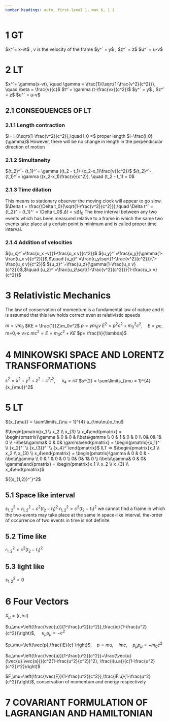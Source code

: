 ```yaml
---
number headings: auto, first-level 1, max 6, 1.1
---
```


# 1 GT
 $x^`= x-vt$ 	,	v is the velocity of the frame
$y^` = y$ , $z^` = z$
$u^` = u-v$ 

# 2 LT
$x^`= \gamma(x-vt), \quad \gamma = \frac{1}{\sqrt{1-\frac{v^2}{c^2}}}, \quad \beta = \frac{v}{c}$ 
$t^`= \gamma (t-\frac{vx}{c^2})$
$y^` = y$ , $z^` = z$
$u^` = u-v$ 
## 2.1 CONSEQUENCES OF LT
### 2.1.1 Length contraction
$l= l_0\sqrt{1-\frac{v^2}{c^2}},\quad l_0 =$ proper length 
$l=\frac{l_0}{\gamma}$
However, there will be no change in length in the perpendicular direction of motion
### 2.1.2 Simultaneity
${t_2}^`- {t_1}^`= \gamma ((t_2 - t_1)-(x_2-x_1)\frac{v}{c^2})$
${t_2}^`- {t_1}^`= \gamma ((x_2-x_1)\frac{v}{c^2}), \quad (t_2 - t_1) = 0$
### 2.1.3 Time dilation
This means to stationary observer the moving clock will appear to go slow. 
$\Delta t = \frac{\Delta t_0}{\sqrt{1-\frac{v^2}{c^2}}},\quad \Delta t^` = {t_2}^`- {t_1}^` = \Delta t_0$
$\Delta t = \gamma \Delta t_0$ 
 The time interval between any two events which has been measured relative to a frame in which the same two events take place at a certain point is minimum and is called proper time interval.
### 2.1.4 Addition of velocities
${u_x}^`=\frac{u_x -v}{1-\frac{u_x v}{c^2}}$
${u_y}^`=\frac{u_y}{\gamma(1-\frac{u_x v}{c^2})}$,$\quad {u_y}^`=\frac{u_y\sqrt{1-\frac{v^2}{c^2}}}{1-\frac{u_x v}{c^2}}$
${u_z}^`=\frac{u_z}{\gamma(1-\frac{u_x v}{c^2})}$,$\quad {u_z}^`=\frac{u_z\sqrt{1-\frac{v^2}{c^2}}}{1-\frac{u_x v}{c^2}}$

# 3 Relativistic Mechanics
The law of conservation of momentum is a fundamental law of nature and it is assumed that this law holds correct even at relativistic speeds

$m=\gamma m_0$
$KE = \frac{1}{2}m_0v^2$
$p=\gamma m_0 v$
$E^{2}= p^2c^{2}+{m_{0}}^2c^2$,$\quad E=pc,\text{m=0,}$=> v=c 
$mc^{2}= E = m_{0}c^{2}+KE$
$p= \frac{h}{\lambda}$

# 4 MINKOWSKI SPACE AND LORENTZ TRANSFORMATIONS
$s^{2}=x^{2}+y^{2}+z^{2}-c^{2}t^{2}$, $\quad x_{4}= ict$
$s^{2} = \sum\limits_{\mu = 1}^{4}{x_{\mu}}^2$

# 5 LT
${x_{\mu}}`= \sum\limits_{\nu = 1}^{4} a_{\mu\nu}x_\nu$

$\begin{pmatrix}x_1 \\ x_2 \\ x_{3} \\ x_4\end{pmatrix} = \begin{pmatrix}\gamma & 0 & 0 & i\beta\gamma \\ 0 & 1 & 0 & 0 \\ 0& 0& 1& 0 \\ -i\beta\gamma& 0 & 0& \gamma\end{pmatrix} = \begin{pmatrix}{x_1}^` \\ {x_2}^` \\ {x_{3}}^` \\ {x_4}^`\end{pmatrix}$ ILT => $\begin{pmatrix}x_1 \\ x_2 \\ x_{3} \\ x_4\end{pmatrix} = \begin{pmatrix}\gamma & 0 & 0 & -i\beta\gamma \\ 0 & 1 & 0 & 0 \\ 0& 0& 1& 0 \\ i\beta\gamma& 0 & 0& \gamma\end{pmatrix} = \begin{pmatrix}x_1 \\ x_2 \\ x_{3} \\ x_4\end{pmatrix}$

${{s_{1,2}}^`}^2$
## 5.1 Space like interval
${s_{1,2}}^2 = {r_{1,2}}^2-c^2(t_2-t_1)^2$
${r_{1,2}}^2>c^2(t_2-t_1)^2$
 we cannot find a frame in which the two-events may take place at the same
 in space-like interval, the-order of occurrence of two events in time is not definite
 
## 5.2 Time like
${r_{1,2}}^2<c^2(t_2-t_1)^2$
 
## 5.3 light like
${s_{1,2}}^2 = 0$

# 6 Four Vectors
$X_\mu=(r,ict)$

$u_\mu=\left(\frac{\vec{u}}{1-\frac{u^2}{c^2}},\frac{ic}{1-\frac{u^2}{c^2}}\right)$, $\quad u_{\mu} u_{\mu}=-c^2$

$p_\mu=\left(\vec{p},\frac{iE}{c} \right)$,$\quad p=mu, \quad imc$,$\quad p_{\mu} p_{\mu}=-m_0c^2$

$a_\mu=\left(\frac{\vec{a}}{1-\frac{u^2}{c^2}}+\frac{\vec{u}(\vec{u}.\vec{a})}{c^2(1-\frac{u^2}{c^2})^2}, \frac{i(u.a)}{c(1-\frac{u^2}{c^2})^2}\right)$

$F_\mu=\left(\frac{\vec{F}}{1-\frac{u^2}{c^2}},\frac{iF.u}{1-\frac{u^2}{c^2}}\right)$,  conservation of momentum and energy respectively

# 7 COVARIANT FORMULATION OF LAGRANGIAN AND HAMILTONIAN



